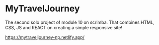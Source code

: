 # MyTravelJourney
The second solo project of module 10 on scrimba. That combines HTML, CSS, JS and REACT on creating a simple responsive site!

https://mytraveljourney-np.netlify.app/

